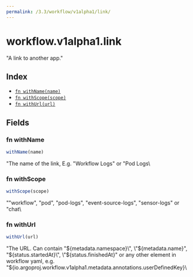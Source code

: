 ```yaml
---
permalink: /3.3/workflow/v1alpha1/link/
---
```


# workflow.v1alpha1.link

"A link to another app."

## Index

* [`fn withName(name)`](#fn-withname)
* [`fn withScope(scope)`](#fn-withscope)
* [`fn withUrl(url)`](#fn-withurl)

## Fields

### fn withName

```ts
withName(name)
```

"The name of the link, E.g. \"Workflow Logs\" or \"Pod Logs\

### fn withScope

```ts
withScope(scope)
```

"\"workflow\", \"pod\", \"pod-logs\", \"event-source-logs\", \"sensor-logs\" or \"chat\

### fn withUrl

```ts
withUrl(url)
```

"The URL. Can contain \"${metadata.namespace}\", \"${metadata.name}\", \"${status.startedAt}\", \"${status.finishedAt}\" or any other element in workflow yaml, e.g. \"${io.argoproj.workflow.v1alpha1.metadata.annotations.userDefinedKey}\